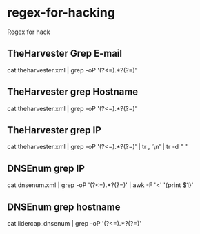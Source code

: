 # regex-for-hacking
Regex for hack

## TheHarvester Grep E-mail
cat theharvester.xml | grep -oP '(?<=<email>).*?(?=</email>)'

## TheHarvester grep Hostname

cat theharvester.xml | grep -oP '(?<=<hostname>).*?(?=</hostname>)'

## TheHarvester grep IP

cat theharvester.xml | grep -oP '(?<=<ip>).*?(?=</ip>)' | tr , '\n' | tr -d " "

## DNSEnum grep IP
cat dnsenum.xml | grep -oP '(?<=<host>).*?(?=</host>)' | awk -F '<' '{print $1}'

## DNSEnum grep hostname
cat lidercap_dnsenum | grep -oP '(?<=<hostname>).*?(?=</hostname>)'
